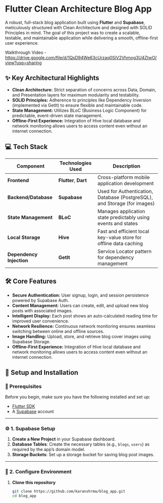 # Flutter Clean Architecture Blog App

A robust, full-stack blog application built using **Flutter** and **Supabase**, meticulously structured with Clean Architecture and designed with SOLID Principles in mind. The goal of this project was to create a scalable, testable, and maintainable application while delivering a smooth, offline-first user experience.

Walkthrough Video - https://drive.google.com/file/d/1QsD94We63cUrzaq0SiV2Vhmog3U4ZtwO/view?usp=sharing

## ✨ Key Architectural Highlights
* **Clean Architecture:** Strict separation of concerns across Data, Domain, and Presentation layers for maximum modularity and testability.
* **SOLID Principles:** Adherence to principles like Dependency Inversion (implemented via GetIt) to ensure flexible and maintainable code.
* **State Management:** Utilizes BLoC (Business Logic Component) for predictable, event-driven state management.
* **Offline-First Experience:** Integration of Hive local database and network monitoring allows users to access content even without an internet connection.

## 💻 Tech Stack
| Component            | Technologies Used       | Description                                                                 |
|-----------------------|-------------------------|-----------------------------------------------------------------------------|
| **Frontend**          | **Flutter**, **Dart**  | Cross-platform mobile application development                               |
| **Backend/Database**  | **Supabase**           | Used for Authentication, Database (PostgreSQL), and Storage (for images)    |
| **State Management**  | **BLoC**               | Manages application state predictably using events and states               |
| **Local Storage**     | **Hive**               | Fast and efficient local key-value store for offline data caching           |
| **Dependency Injection** | **GetIt**           | Service Locator pattern for dependency management                           |

## 🛠️ Core Features

* **Secure Authentication:** User signup, login, and session persistence powered by Supabase Auth.
* **Content Management:** Users can create, edit, and upload new blog posts with associated images.
* **Intelligent Display:** Each post shows an auto-calculated reading time for improved user convenience.
* **Network Resilience:** Continuous network monitoring ensures seamless switching between online and offline sources.
* **Image Handling:** Upload, store, and retrieve blog cover images using Supabase Storage.
* **Offline-First Experience:** Integration of Hive local database and network monitoring allows users to access content even without an internet connection.

## 📁 Setup and Installation

### 📌 Prerequisites
Before you begin, make sure you have the following installed and set up:

- [Flutter SDK](https://docs.flutter.dev/get-started/install)
- A [Supabase](https://supabase.com) account

---

### ⚙️ 1. Supabase Setup
1. **Create a New Project** in your Supabase dashboard.
2. **Database Tables**: Create the necessary tables (e.g., `blogs`, `users`) as required by the app’s domain model.
3. **Storage Buckets**: Set up a storage bucket for saving blog post images.

---

### 🔑 2. Configure Environment
1. **Clone this repository**
   ```bash
   git clone https://github.com/karanshrma/blog_app.git
   cd blog_app
